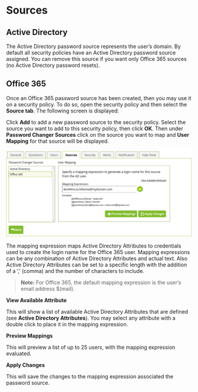 [title]: # (Sources)
[tags]: # (sources)
[priority]: # (3)
# Sources

## Active Directory

The Active Directory password source represents the user’s domain. By default all security policies have
an Active Directory password source assigned. You can remove this source if you want only Office 365
sources (no Active Directory password resets).

## Office 365

Once an Office 365 password source has been created, then you may use it on a security policy. To do
so, open the security policy and then select the __Source tab__. The following screen is displayed:

Click __Add__ to add a new password source to the security policy. Select the source you want to add to this
security policy, then click __OK__. Then under __Password Changer Sources__ click on the source you want to
map and __User Mapping__ for that source will be displayed.

   ![User Mapping](images/mapping.png)

The mapping expression maps Active Directory Attributes to credentials used to create the login name
for the Office 365 user. Mapping expressions can be any combination of Active Directory Attributes and
actual text. Also Active Directory Attributes can be set to a specific length with the addition of a ‘,’
(comma) and the number of characters to include.

>**Note:** For Office 365, the default mapping expression is the user’s email address $(mail).

__View Available Attribute__

This will show a list of available Active Directory Attributes that are defined (see __Active Directory
Attributes__). You may select any attribute with a double click to place it in the mapping expression.

__Preview Mappings__

This will preview a list of up to 25 users, with the mapping expression evaluated.

__Apply Changes__ 

This will save the changes to the mapping expression associated the password source.

